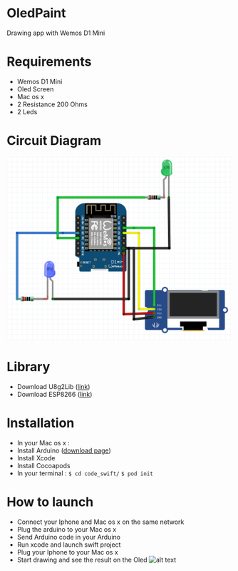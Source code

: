 # OledPaint
Drawing app with Wemos D1 Mini

# Requirements
* Wemos D1 Mini
* Oled Screen
* Mac os x
* 2 Resistance 200 Ohms
* 2 Leds

# Circuit Diagram
![alt text](img/schema.png)

# Library
- Download U8g2Lib ([link](https://github.com/olikraus/u8g2/blob/master/cppsrc/U8g2lib.h))
- Download ESP8266 ([link](https://github.com/esp8266/Arduino/tree/master/libraries/ESP8266WiFi))

# Installation
- In your Mac os x :
- Install Arduino ([download page](https://www.arduino.cc/download_handler.php?f=/arduino-1.8.5-macosx.zip))
- Install Xcode
- Install Cocoapods
- In your terminal :
`$ cd code_swift/`
`$ pod init`

# How to launch
- Connect your Iphone and Mac os x on the same network
- Plug the arduino to your Mac os x
- Send Arduino code in your Arduino
- Run xcode and launch swift project
- Plug your Iphone to your Mac os x
- Start drawing and see the result on the Oled
![alt text](img/project.jpg)

